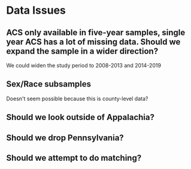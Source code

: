 
# Data Issues

## ACS only available in five-year samples, single year ACS has a lot of missing data. Should we expand the sample in a wider direction?

We could widen the study period to 2008-2013 and 2014-2019

## Sex/Race subsamples

Doesn't seem possible because this is county-level data?

## Should we look outside of Appalachia?


## Should we drop Pennsylvania?


## Should we attempt to do matching?
